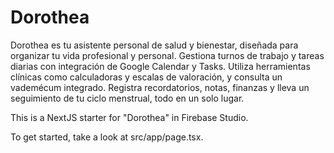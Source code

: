 
# Dorothea

Dorothea es tu asistente personal de salud y bienestar, diseñada para organizar tu vida profesional y personal.
Gestiona turnos de trabajo y tareas diarias con integración de Google Calendar y Tasks.
Utiliza herramientas clínicas como calculadoras y escalas de valoración, y consulta un vademécum integrado.
Registra recordatorios, notas, finanzas y lleva un seguimiento de tu ciclo menstrual, todo en un solo lugar.

This is a NextJS starter for "Dorothea" in Firebase Studio.

To get started, take a look at src/app/page.tsx.
